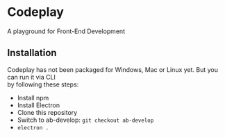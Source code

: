 # Codeplay

A playground for Front-End Development

## Installation

Codeplay has not been packaged for Windows, Mac or Linux yet. But you can run it via CLI  
by following these steps:
 - Install npm
 - Install Electron
 - Clone this repository
 - Switch to ab-develop: `git checkout ab-develop`
 - `electron .`